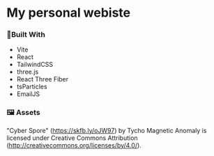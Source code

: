 # My personal webiste

### 🧱Built With

- Vite
- React
- TailwindCSS
- three.js
- React Three Fiber
- tsParticles
- EmailJS

### 🖼️ Assets

"Cyber Spore" (https://skfb.ly/oJW97) by Tycho Magnetic Anomaly is licensed under Creative Commons Attribution (http://creativecommons.org/licenses/by/4.0/).
